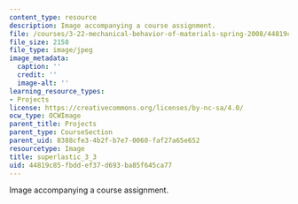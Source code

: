 ```yaml
---
content_type: resource
description: Image accompanying a course assignment.
file: /courses/3-22-mechanical-behavior-of-materials-spring-2008/44819c85fbddef37d693ba85f645ca77_superlastic_3_3.jpg
file_size: 2158
file_type: image/jpeg
image_metadata:
  caption: ''
  credit: ''
  image-alt: ''
learning_resource_types:
- Projects
license: https://creativecommons.org/licenses/by-nc-sa/4.0/
ocw_type: OCWImage
parent_title: Projects
parent_type: CourseSection
parent_uid: 8388cfe3-4b2f-b7e7-0060-faf27a65e652
resourcetype: Image
title: superlastic_3_3
uid: 44819c85-fbdd-ef37-d693-ba85f645ca77
---
```

Image accompanying a course assignment.